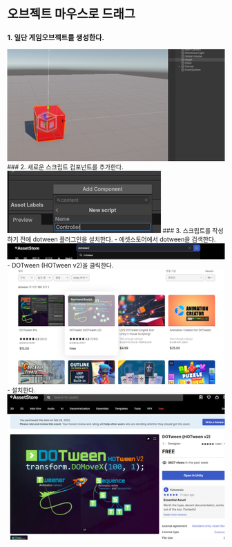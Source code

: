# 오브젝트 마우스로 드래그
### 1. 일단 게임오브젝트를 생성한다.
<img src = "photos/1-1.png">
### 2. 새로운 스크립트 컴포넌트를 추가한다.
<img src = "photos/1-2.png">
### 3. 스크립트를 작성하기 전에 dotween 플러그인을 설치한다.
  - 에셋스토어에서 dotween을 검색한다.
    <img src = "photos/1-3.png">
  - DOTween (HOTween v2)을 클릭한다.
    <img src = "photos/1-4.png">
  - 설치한다.
    <img src = "photos/1-5.png">
